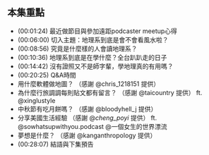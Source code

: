 ---
---


## 本集重點

* (00:01:24) 最近做節目與參加遠距podcaster meetup心得
* (00:06:00) 切入主題：地理系到底是會不會看風水啦？
* (00:08:56) 究竟是什麼樣的人會讀地理系？
* (00:10:36) 地理系到底是在學什麼？全台趴趴走的日子
* (00:14:42) 沒有證照又不是師字輩，學地理真的有用嗎？
* (00:20:25) Q&A時間
* 用什麼軟體做地圖？ （感謝 @chris_1218151 提供）
* 為什麼行旅調調每則貼文都有留言？ （感謝 @taicountry 提供） ft. @xinglustyle
* 中秋節有吃月餅嗎？ （感謝 @bloodyhell_j 提供）
* 分享美國生活經驗 （感謝 @_cheng_poyi_ 提供） ft. @sowhatsupwithyou.podcast @一個女生的世界漂流
* 夢想是什麼？ （感謝 @kanganthropology 提供）
* (00:28:07) 結語與下集預告
